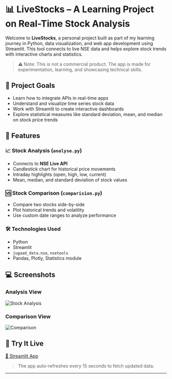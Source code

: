# 📊 LiveStocks – A Learning Project on Real-Time Stock Analysis

Welcome to **LiveStocks**, a personal project built as part of my learning journey in Python, data visualization, and web app development using Streamlit. This tool connects to live NSE data and helps explore stock trends with interactive charts and statistics.

> ⚠️ Note: This is not a commercial product. The app is made for experimentation, learning, and showcasing technical skills.

## 🎯 Project Goals

- Learn how to integrate APIs in real-time apps  
- Understand and visualize time series stock data  
- Work with Streamlit to create interactive dashboards  
- Explore statistical measures like standard deviation, mean, and median on stock price trends

## 🔧 Features

### 📈 Stock Analysis (`analyse.py`)
- Connects to **NSE Live API**
- Candlestick chart for historical price movements
- Intraday highlights (open, high, low, current)
- Mean, median, and standard deviation of stock values

### 🆚 Stock Comparison (`comparision.py`)
- Compare two stocks side-by-side
- Plot historical trends and volatility
- Use custom date ranges to analyze performance

### 🛠 Technologies Used
- Python
- Streamlit
- `jugaad_data.nse`, `nsetools`
- Pandas, Plotly, Statistics module

## 💻 Screenshots

### Analysis View
![Stock Analysis](https://livestocks1.streamlit.app/Analysis)

### Comparison View
![Comparison](https://livestocks1.streamlit.app/Comparision)

## 🧪 Try It Live

[🔗 Streamlit App](https://livestocks1.streamlit.app)

> The app auto-refreshes every 15 seconds to fetch updated data.

---
